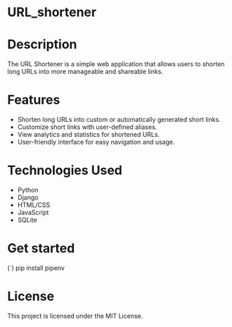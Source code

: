 # URL_shortener

# Description
The URL Shortener is a simple web application that allows users to shorten long URLs into more manageable and shareable links.

# Features

- Shorten long URLs into custom or automatically generated short links.
- Customize short links with user-defined aliases.
- View analytics and statistics for shortened URLs.
- User-friendly interface for easy navigation and usage.

# Technologies Used

* Python
* Django
* HTML/CSS
* JavaScript
* SQLite

# Get started
(`) pip install pipenv

# License

This project is licensed under the MIT License.
